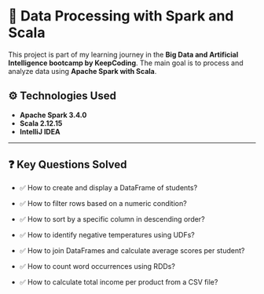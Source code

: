 # 📌 Data Processing with Spark and Scala

This project is part of my learning journey in the **Big Data and Artificial Intelligence bootcamp by KeepCoding**. The main goal is to process and analyze data using **Apache Spark with Scala**.


## ⚙️ Technologies Used

- **Apache Spark 3.4.0**
- **Scala 2.12.15**
- **IntelliJ IDEA**

---

## ❓ Key Questions Solved

- ✅ How to create and display a DataFrame of students?

- ✅ How to filter rows based on a numeric condition?

- ✅ How to sort by a specific column in descending order?

- ✅ How to identify negative temperatures using UDFs?

- ✅ How to join DataFrames and calculate average scores per student?

- ✅ How to count word occurrences using RDDs?

- ✅ How to calculate total income per product from a CSV file?

